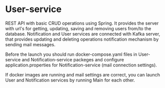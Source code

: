 # User-service
REST API with basic CRUD operations using Spring. It provides the server with url's for getting, updating, saving and removing users from/to the database. Notification and User services are connected with Kafka server, that provides updating and deleting operations notification mechanism by sending mail messages. 

Before the launch you should run docker-compose.yaml files in User-service and Notification-service packeges and configure application.properties for Notification-service (mail connection settings).

If docker images are running and mail settings are correct, you can launch User and Notification services by running Main for each other.
